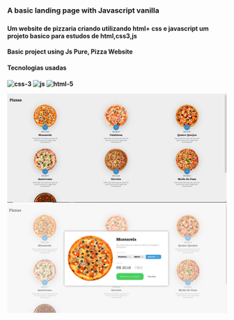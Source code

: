 <h3>A basic landing page with Javascript vanilla <h3>

<h4> Um website de pizzaria criando utilizando html+ css e javascript um projeto basico para estudos de html,css3,js</h4>
<h4> Basic project using Js Pure, Pizza Website</h4>

<h4> Tecnologias usadas<h4>




![css-3](https://user-images.githubusercontent.com/72584502/199026575-5daa6ef1-350c-44f4-8e14-6a19abe4c156.png)   ![js](https://user-images.githubusercontent.com/72584502/199026611-099a498d-6044-4a3e-be39-7346ee4d1b35.png)    ![html-5](https://user-images.githubusercontent.com/72584502/199026627-58a7a3fd-0305-4b32-8628-b65d20c855aa.png)


  <div align="center">
  <img src="https://github.com/GuiAlvesdev/pizzaria/blob/master/ilustracao/ilustracao1.png"/>

  <br>
  
  <div align="center">
  <img src="https://github.com/GuiAlvesdev/pizzaria/blob/master/ilustracao/ilustracao2.png"/>
  </div>
